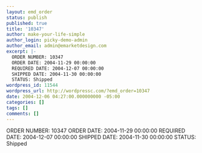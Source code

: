 ```yaml
---
layout: emd_order
status: publish
published: true
title: '10347'
author: make-your-life-simple
author_login: picky-demo-admin
author_email: admin@emarketdesign.com
excerpt: |-
  ORDER NUMBER: 10347
  ORDER DATE: 2004-11-29 00:00:00
  REQUIRED DATE: 2004-12-07 00:00:00
  SHIPPED DATE: 2004-11-30 00:00:00
  STATUS: Shipped
wordpress_id: 11544
wordpress_url: http://wordpressc.com/?emd_order=10347
date: 2004-12-06 04:27:00.000000000 -05:00
categories: []
tags: []
comments: []
---
```

ORDER NUMBER: 10347
ORDER DATE: 2004-11-29 00:00:00
REQUIRED DATE: 2004-12-07 00:00:00
SHIPPED DATE: 2004-11-30 00:00:00
STATUS: Shipped
